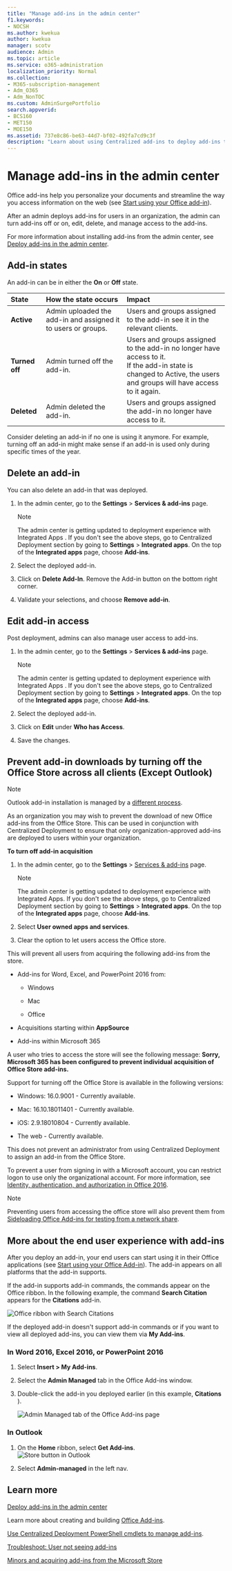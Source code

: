 ```yaml
---
title: "Manage add-ins in the admin center"
f1.keywords:
- NOCSH
ms.author: kwekua
author: kwekua
manager: scotv
audience: Admin
ms.topic: article
ms.service: o365-administration
localization_priority: Normal
ms.collection: 
- M365-subscription-management 
- Adm_O365
- Adm_NonTOC
ms.custom: AdminSurgePortfolio
search.appverid:
- BCS160
- MET150
- MOE150
ms.assetid: 737e8c86-be63-44d7-bf02-492fa7cd9c3f
description: "Learn about using Centralized add-ins to deploy add-ins to users and groups in your organization."
---
```


# Manage add-ins in the admin center

Office add-ins help you personalize your documents and streamline the way you access information on the web (see [Start using your Office add-in](https://support.microsoft.com/office/82e665c4-6700-4b56-a3f3-ef5441996862)). 

After an admin deploys add-ins for users in an organization, the admin can turn add-ins off or on, edit, delete, and manage access to the add-ins.

For more information about installing add-ins from the admin center, see [Deploy add-ins in the admin center](./manage-deployment-of-add-ins.md).
  
## Add-in states

An add-in can be in either the **On** or **Off** state.
  
| State | How the state occurs | Impact |
|:-----|:-----|:-----|
|**Active**  <br/> |Admin uploaded the add-in and assigned it to users or groups.  <br/> |Users and groups assigned to the add-in see it in the relevant clients.  <br/> |
|**Turned off**  <br/> |Admin turned off the add-in.  <br/> |Users and groups assigned to the add-in no longer have access to it.  <br/> If the add-in state is changed to Active, the users and groups will have access to it again.  <br/> |
|**Deleted**  <br/> |Admin deleted the add-in.  <br/> |Users and groups assigned the add-in no longer have access to it.  <br/> |
   
Consider deleting an add-in if no one is using it anymore. For example, turning off an add-in might make sense if an add-in is used only during specific times of the year.

## Delete an add-in

You can also delete an add-in that was deployed.

1. In the admin center, go to the **Settings** > **Services & add-ins** page.

    > [!NOTE]
    > The admin center is getting updated to deployment experience with Integrated Apps . If you don't see the above steps, go to Centralized Deployment section by going to **Settings** > **Integrated apps**. On the top of the **Integrated apps** page, choose **Add-ins**.

2. Select the deployed add-in.

3. Click on **Delete Add-In**. Remove the Add-in button on the bottom right corner.

4. Validate your selections, and choose **Remove add-in**.

## Edit add-in access

Post deployment, admins can also manage user access to add-ins.

1. In the admin center, go to the **Settings** > **Services & add-ins** page.

    > [!NOTE]
    > The admin center is getting updated to deployment experience with Integrated Apps . If you don't see the above steps, go to Centralized Deployment section by going to **Settings** > **Integrated apps**. On the top of the **Integrated apps** page, choose **Add-ins**.

2. Select the deployed add-in.

3. Click on **Edit** under **Who has Access**.

4. Save the changes.

## Prevent add-in downloads by turning off the Office Store across all clients (Except Outlook)

> [!NOTE]
> Outlook add-in installation is managed by a [different process](/exchange/clients-and-mobile-in-exchange-online/add-ins-for-outlook/specify-who-can-install-and-manage-add-ins).

As an organization you may wish to prevent the download of new Office add-ins from the Office Store. This can be used in conjunction with Centralized Deployment to ensure that only organization-approved add-ins are deployed to users within your organization.
  
**To turn off add-in acquisition**
  
1. In the admin center, go to the **Settings** \> [Services &amp; add-ins](https://go.microsoft.com/fwlink/p/?linkid=2053743) page.

    > [!NOTE]
    > The admin center is getting updated to deployment experience with Integrated Apps. If you don't see the above steps, go to Centralized Deployment section by going to **Settings** > **Integrated apps**. On the top of the **Integrated apps** page, choose **Add-ins**.
    
3. Select **User owned apps and services**.
    
4. Clear the option to let users access the Office store.

This will prevent all users from acquiring the following add-ins from the store.
  
- Add-ins for Word, Excel, and PowerPoint 2016 from:
    
  - Windows
    
  - Mac
    
  - Office
    
    
- Acquisitions starting within **AppSource**
    
- Add-ins within Microsoft 365
    
A user who tries to access the store will see the following message: **Sorry, Microsoft 365 has been configured to prevent individual acquisition of Office Store add-ins.**
  
Support for turning off the Office Store is available in the following versions:
  
- Windows: 16.0.9001 - Currently available.
    
- Mac: 16.10.18011401 - Currently available.
    
- iOS: 2.9.18010804 - Currently available.
    
- The web - Currently available.
    
This does not prevent an administrator from using Centralized Deployment to assign an add-in from the Office Store.
  
To prevent a user from signing in with a Microsoft account, you can restrict logon to use only the organizational account. For more information, see [Identity, authentication, and authorization in Office 2016](/DeployOffice/security/identity-authentication-and-authorization-in-office).  

> [!NOTE] 
> Preventing users from accessing the office store will also prevent them from [Sideloading Office Add-ins for testing from a network share](https://docs.microsoft.com/office/dev/add-ins/testing/create-a-network-shared-folder-catalog-for-task-pane-and-content-add-ins).

## More about the end user experience with add-ins

After you deploy an add-in, your end users can start using it in their Office applications (see [Start using your Office Add-in](https://support.microsoft.com/office/82e665c4-6700-4b56-a3f3-ef5441996862)). The add-in appears on all platforms that the add-in supports.
  
If the add-in supports add-in commands, the commands appear on the Office ribbon. In the following example, the command **Search Citation** appears for the **Citations** add-in. 

![Office ribbon with Search Citations](../../media/553b0c0a-65e9-4746-b3b0-8c1b81715a86.png)
  
If the deployed add-in doesn't support add-in commands or if you want to view all deployed add-ins, you can view them via **My Add-ins**. 
  
### In Word 2016, Excel 2016, or PowerPoint 2016

1. Select **Insert \> My Add-ins**. 
    
2. Select the **Admin Managed** tab in the Office Add-ins window. 
    
3. Double-click the add-in you deployed earlier (in this example, **Citations** ).

    ![Admin Managed tab of the Office Add-ins page](../../media/fd36ba81-9882-40f0-9fce-74f991aa97d5.png)
  
### In Outlook

1. On the **Home** ribbon, select **Get Add-ins**.<br/>![Store button in Outlook](../../media/getaddinsicon.png)
  
2. Select **Admin-managed** in the left nav. 

## Learn more

[Deploy add-ins in the admin center](./manage-deployment-of-add-ins.md)

Learn more about creating and building [Office Add-ins](/office/dev/add-ins/overview/office-add-ins).
  
[Use Centralized Deployment PowerShell cmdlets to manage add-ins](../../enterprise/use-the-centralized-deployment-powershell-cmdlets-to-manage-add-ins.md).
  
[Troubleshoot: User not seeing add-ins](/office365/troubleshoot/access-management/user-not-seeing-add-ins)

[Minors and acquiring add-ins from the Microsoft Store](./minors-and-acquiring-addins-from-the-store.md)